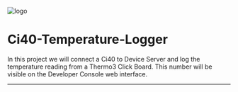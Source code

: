 ![logo](https://static.creatordev.io/logo-md-s.svg)

# Ci40-Temperature-Logger

In this project we will connect a Ci40 to Device Server and log the temperature reading from a Thermo3 Click Board. This number will be visible on the Developer Console web interface.

---
